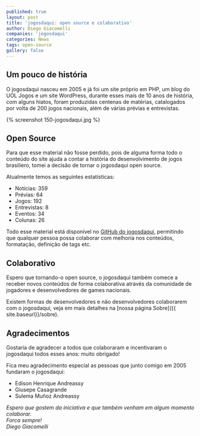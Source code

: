 ```yaml
---
published: true
layout: post
title: 'jogosdaqui: open source e colaborativo'
author: Diego Giacomelli
companies: 'jogosdaqui'
categories: News
tags: open-source
gallery: false
---
```


## Um pouco de história
O jogosdaqui nasceu em 2005 e já foi um site próprio em PHP, um blog do UOL Jogos e um site WordPress, durante esses mais de 10 anos de história, com alguns hiatos, foram produzidas centenas de matérias, catalogados por volta de 200 jogos nacionais, além de várias prévias e entrevistas.

{% screenshot 150-jogosdaqui.jpg %}

## Open Source
Para que esse material não fosse perdido, pois de alguma forma todo o conteúdo do site ajuda a contar a história do desenvolvimento de jogos brasiliero, tomei a decisão de tornar o jogosdaqui open source.

Atualmente temos as seguintes estatísticas: 
* Notícias: 359
* Prévias: 64
* Jogos: 192
* Entrevistas: 8
* Eventos: 34
* Colunas: 26

Todo esse material está disponível no [GitHub do jogosdaqui](https://github.com/jogosdaqui/jogosdaqui.github.io-jekyll), permitindo que qualquer pessoa possa colaborar com melhoria nos conteúdos, formatação, definição de tags etc.

## Colaborativo
Espero que tornando-o open source, o jogosdaqui também comece a receber novos conteúdos de forma colaborativa através da comunidade de jogadores e desenvolvedores de games nacionais.

Existem formas de desenvolvedores e não desenvolvedores colaborarem com o jogosdaqui, veja em mais detalhes na [nossa página Sobre]({{ site.baseurl}}/sobre).

## Agradecimentos
Gostaria de agradecer a todos que colaboraram e incentivaram o jogosdaqui todos esses anos: muito obrigado!

Fica meu agradecimento especial as pessoas que junto comigo em 2005 fundaram o jogosdaqui:
* Edison Henrique Andreassy
* Giusepe Casagrande
* Sulema Muñoz Andreassy


_Espero que gostem da iniciativa e que também venham em algum momento colaborar.  
Forca sempre!  
Diego Giacomelli_